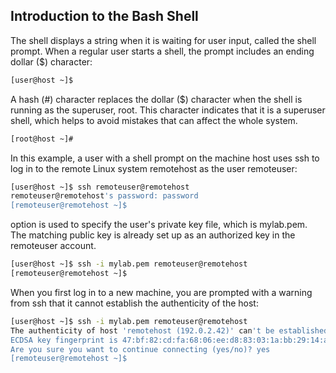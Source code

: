 
## Introduction to the Bash Shell

The shell displays a string when it is waiting for user input, called the shell prompt. When a regular
user starts a shell, the prompt includes an ending dollar ($) character:

```sh
[user@host ~]$
```

A hash (#) character replaces the dollar ($) character when the shell is running as the superuser,
root. This character indicates that it is a superuser shell, which helps to avoid mistakes that can
affect the whole system.

```sh
[root@host ~]#
```


In this example, a user with a shell prompt on the machine host uses ssh to log in to the remote
Linux system remotehost as the user remoteuser:

```sh
[user@host ~]$ ssh remoteuser@remotehost
remoteuser@remotehost's password: password
[remoteuser@remotehost ~]$
```

option is used to specify the user's private key file, which is mylab.pem. The matching public key
is already set up as an authorized key in the remoteuser account.

```sh
[user@host ~]$ ssh -i mylab.pem remoteuser@remotehost
[remoteuser@remotehost ~]$
```

When you first log in to a new machine, you are prompted with a warning from ssh
that it cannot establish the authenticity of the host:

```sh
[user@host ~]$ ssh -i mylab.pem remoteuser@remotehost
The authenticity of host 'remotehost (192.0.2.42)' can't be established.
ECDSA key fingerprint is 47:bf:82:cd:fa:68:06:ee:d8:83:03:1a:bb:29:14:a3.
Are you sure you want to continue connecting (yes/no)? yes
[remoteuser@remotehost ~]$
```


